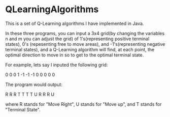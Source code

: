 # QLearningAlgorithms
This is a set of Q-Learning algorithms I have implemented in Java.

In these three programs, you can input a 3x4 grid(by changing the variables n and m you can adjust the grid) of 1's(representing positive terminal states),
0's (repesenting free to move areas), and -1's(representing negative terminal states), and a Q-Learning algorithm will find, at each point, 
the optimal direction to move in so to get to the optimal terminal state.

For example, lets say I inputed the following grid:
 
 0  0  0 1
-1 -1 -1 0
 0  0  0 0
 
 The program would output:
 
 R R R T
 T T T U
 R R R U
 
 where R stands for "Move Right", U stands for "Move up", and T stands for "Terminal State".
